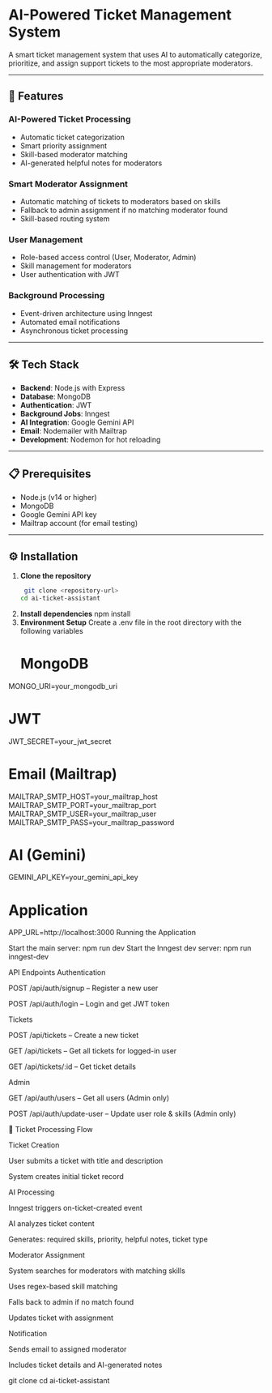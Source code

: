 # AI-Powered Ticket Management System

A smart ticket management system that uses AI to automatically categorize, prioritize, and assign support tickets to the most appropriate moderators.

---

## 🚀 Features

### AI-Powered Ticket Processing
- Automatic ticket categorization  
- Smart priority assignment  
- Skill-based moderator matching  
- AI-generated helpful notes for moderators  

### Smart Moderator Assignment
- Automatic matching of tickets to moderators based on skills  
- Fallback to admin assignment if no matching moderator found  
- Skill-based routing system  

### User Management
- Role-based access control (User, Moderator, Admin)  
- Skill management for moderators  
- User authentication with JWT  

### Background Processing
- Event-driven architecture using Inngest  
- Automated email notifications  
- Asynchronous ticket processing  

---

## 🛠 Tech Stack
- **Backend**: Node.js with Express  
- **Database**: MongoDB  
- **Authentication**: JWT  
- **Background Jobs**: Inngest  
- **AI Integration**: Google Gemini API  
- **Email**: Nodemailer with Mailtrap  
- **Development**: Nodemon for hot reloading  

---

## 📋 Prerequisites
- Node.js (v14 or higher)  
- MongoDB  
- Google Gemini API key  
- Mailtrap account (for email testing)  

---

## ⚙️ Installation

1. **Clone the repository**
   ```bash
    git clone <repository-url>
   cd ai-ticket-assistant
2. **Install dependencies**
   npm install
3. **Environment Setup**
   Create a .env file in the root directory with the following variables
   # MongoDB
MONGO_URI=your_mongodb_uri

# JWT
JWT_SECRET=your_jwt_secret

# Email (Mailtrap)
MAILTRAP_SMTP_HOST=your_mailtrap_host
MAILTRAP_SMTP_PORT=your_mailtrap_port
MAILTRAP_SMTP_USER=your_mailtrap_user
MAILTRAP_SMTP_PASS=your_mailtrap_password

# AI (Gemini)
GEMINI_API_KEY=your_gemini_api_key

# Application
APP_URL=http://localhost:3000
Running the Application

Start the main server:
npm run dev
Start the Inngest dev server:
npm run inngest-dev

API Endpoints
Authentication

POST /api/auth/signup – Register a new user

POST /api/auth/login – Login and get JWT token

Tickets

POST /api/tickets – Create a new ticket

GET /api/tickets – Get all tickets for logged-in user

GET /api/tickets/:id – Get ticket details

Admin

GET /api/auth/users – Get all users (Admin only)

POST /api/auth/update-user – Update user role & skills (Admin only)

🔄 Ticket Processing Flow

Ticket Creation

User submits a ticket with title and description

System creates initial ticket record

AI Processing

Inngest triggers on-ticket-created event

AI analyzes ticket content

Generates: required skills, priority, helpful notes, ticket type

Moderator Assignment

System searches for moderators with matching skills

Uses regex-based skill matching

Falls back to admin if no match found

Updates ticket with assignment

Notification

Sends email to assigned moderator

Includes ticket details and AI-generated notes

   
   git clone <repository-url>
   cd ai-ticket-assistant
